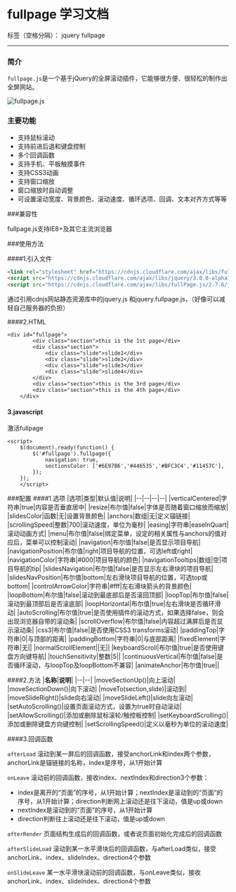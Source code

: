 # fullpage 学习文档

标签（空格分隔）： jquery fullpage

---
### 简介
`fullpage.js`是一个基于jQuery的全屏滚动插件，它能够很方便、很轻松的制作出全屏网站。

![fullpage.js](http://www.uedsc.com/wp-content/uploads/2014/06/77.png)

### 主要功能

- 支持鼠标滚动
- 支持前进后退和键盘控制
- 多个回调函数
- 支持手机、平板触摸事件
- 支持CSS3动画
- 支持窗口缩放
- 窗口缩放时自动调整
- 可设置滚动宽度、背景颜色、滚动速度、循环选项、回调、文本对齐方式等等

###兼容性

fullpage.js支持IE8+及其它主流浏览器

###使用方法

####1.引入文件

```html
<link rel="stylesheet" href="https://cdnjs.cloudflare.com/ajax/libs/fullPage.js/2.7.6/jquery.fullPage.css">
<script src="https://cdnjs.cloudflare.com/ajax/libs/jquery/3.0.0-alpha1/jquery.js"></script>
<script src="https://cdnjs.cloudflare.com/ajax/libs/fullPage.js/2.7.6/jquery.fullPage.js"></script>
```
通过引用cdnjs网站静态资源库中的jquery.js 和jquery.fullpage.js，（好像可以减轻自己服务器的负担）

####2.HTML
```
<div id="fullpage">
		<div class="section">this is the 1st page</div>
		<div class="section">
			<div class="slide">slide1</div>
			<div class="slide">slide2</div>
			<div class="slide">slide3</div>
			<div class="slide">slide4</div>
		</div>
		<div class="section">this is the 3rd page</div>
		<div class="section">this is the 4th page</div>
	</div>
```
#### 3.javascript
激活fullpage
```
<script>
	$(document).ready(function() {
		$('#fullpage').fullpage({
			navigation: true,
			sectionsColor: ['#6E97B6','#446535','#BFC3C4','#11457C'],
		});
	});
	</script>
```

###配置
####1.选项
|选项|类型|默认值|说明|
|--|--|--|--|
|verticalCentered|字符串|true|内容是否垂直居中|
|resize|布尔值|false|字体是否随着窗口缩放而缩放|
|slidesColor|函数|无|设置背景颜色|
|anchors|数组|无|定义锚链接|
|scrollingSpeed|整数|700|滚动速度，单位为毫秒|
|easing|字符串|easeInQuart|滚动动画方式|
|menu|布尔值|false|绑定菜单，设定的相关属性与anchors的值对应后，菜单可以控制滚动|
|navigation|布尔值|false|是否显示项目导航|
|navigationPosition|布尔值|right|项目导航的位置，可选left或right|
|navigationColor|字符串|#000|项目导航的颜色|
|navigationTooltips|数组|空|项目导航的tip|
|slidesNavigation|布尔值|false|是否显示左右滑块的项目导航|
|slidesNavPosition|布尔值|bottom|左右滑块项目导航的位置，可选top或bottom|
|controlArrowColor|字符串|#fff|左右滑块箭头的背景颜色|
|loopBottom|布尔值|false|滚动到最底部后是否滚回顶部|
|loopTop|布尔值|false|滚动到最顶部后是否滚底部|
|loopHorizontal|布尔值|true|左右滑块是否循环滑动|
|autoScrolling|布尔值|true|是否使用插件的滚动方式，如果选择false，则会出现浏览器自带的滚动条|
|scrollOverflow|布尔值|false|内容超过满屏后是否显示滚动条|
|css3|布尔值|false|是否使用CSS3 transforms滚动|
|paddingTop|字符串|0|与顶部的距离|
|paddingBottom|字符串|0|与底部距离|
|fixedElement|字符串|无||
|normalScrollElement||无||
|keyboardScroll|布尔值|true|是否使用键盘方向键导航|
|touchSensitivity|整数|5||
|continuousVertical|布尔值|false|是否循环滚动，与loopTop及loopBottom不兼容|
|animateAnchor|布尔值|true||

####2.方法
|**名称**|**说明**|
|--|--|
|moveSectionUp()|向上滚动|
|moveSectionDown()|向下滚动|
|moveTo(section,slide)|滚动到|
|moveSlideRight()|slide向右滚动|
|moveSlideLeft()|slide向左滚动|
|setAutoScrolling()|设置页面滚动方式，设置为true时自动滚动|
|setAllowScrolling()|添加或删除鼠标滚轮/触控板控制|
|setKeyboardScrolling()|添加或删除键盘方向键控制|
|setScrollingSpeed()|定义以毫秒为单位的滚动速度|

####3.回调函数

`afterLoad`
滚动到某一屏后的回调函数，接受anchorLink和index两个参数，anchorLink是锚链接的名称，index是序号，从1开始计算

`onLeave`
滚动前的回调函数，接收index、nextIndex和direction3个参数：

 - index是离开的“页面”的序号，从1开始计算；nextIndex是滚动到的“页面”的序号，从1开始计算；direction判断网上滚动还是往下滚动，值是up或down
 - nextIndex是滚动到的“页面”的序号，从1开始计算
 - direction判断往上滚动还是往下滚动，值是up或down
 
`afterRender`
页面结构生成后的回调函数，或者说页面初始化完成后的回调函数

`afterSlideLoad`
滚动到某一水平滑块后的回调函数，与afterLoad类似，接受anchorLink、index、slideIndex、direction4个参数

`onSlideLeave`
某一水平滑块滚动前的回调函数，与onLeave类似，接收anchorLink、index、slideIndex、direction4个参数
